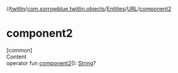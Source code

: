 //[twitlin](../../../index.md)/[com.sorrowblue.twitlin.objects](../../index.md)/[Entities](../index.md)/[URL](index.md)/[component2](component2.md)



# component2  
[common]  
Content  
operator fun [component2](component2.md)(): [String](https://kotlinlang.org/api/latest/jvm/stdlib/kotlin/-string/index.html)?  




